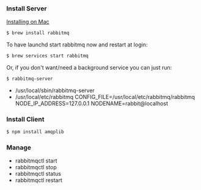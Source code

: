 ### Install Server

[Installing on Mac](https://www.rabbitmq.com/install-standalone-mac.html)

```bash
$ brew install rabbitmq
```

To have launchd start rabbitmq now and restart at login:
```bash
$ brew services start rabbitmq
```
Or, if you don't want/need a background service you can just run:
```bash
$ rabbitmq-server
```

- /usr/local/sbin/rabbitmq-server
- /usr/local/etc/rabbitmq
CONFIG_FILE=/usr/local/etc/rabbitmq/rabbitmq
NODE_IP_ADDRESS=127.0.0.1
NODENAME=rabbit@localhost

### Install Client

```bash
$ npm install amqplib
```

### Manage

- rabbitmqctl start
- rabbitmqctl stop
- rabbitmqctl status
- rabbitmqctl restart
